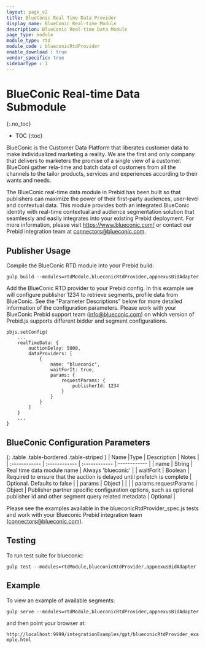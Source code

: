 ```yaml
---
layout: page_v2
title: BlueConic Real Time Data Provider
display_name: BlueConic Real-time Module
description: BlueConic Real-time Data Module
page_type: module
module_type: rtd
module_code : blueconicRtdProvider
enable_download : true
vendor_specific: true
sidebarType : 1
---
```


# BlueConic Real-time Data Submodule
{:.no_toc}

* TOC
{:toc}

BlueConic is the Customer Data Platform that liberates customer data to make individualized marketing a reality. We are the first and only company that delivers to marketers the promise of a single view of a customer. BlueConi gather rela-time and batch data of customers from all the channels to the tailor products, services and experiences according to their wants and needs.

The BlueConic real-time data module in Prebid has been built so that publishers
can maximize the power of their first-party audiences, user-level and contextual data.
This module provides both an integrated BlueConic identity with real-time
contextual and audience segmentation solution that seamlessly and easily
integrates into your existing Prebid deployment. For more information, 
please visit <a href="https://www.blueconic.com/">https://www.blueconic.com/</a> or contact our Prebid integration team at connectors@blueconic.com.


## Publisher Usage

Compile the BlueConic RTD module into your Prebid build:

`gulp build --modules=rtdModule,blueconicRtdProvider,appnexusBidAdapter`

Add the BlueConic RTD provider to your Prebid config. In this example we will configure
publisher 1234 to retrieve segments, profile data from BlueConic. See the
"Parameter Descriptions" below for more detailed information of the
configuration parameters. Please work with your BlueConic Prebid support team
(info@blueconic.com) on which version of Prebid.js supports different bidder
and segment configurations.

```
pbjs.setConfig(
    ...
    realTimeData: {
        auctionDelay: 5000,
        dataProviders: [
            {
                name: "blueconic",
                waitForIt: true,
                params: {
                    requestParams: {
                        publisherId: 1234
                    }
                }
            }
        ]
    }
    ...
}
```

## BlueConic Configuration Parameters

{: .table .table-bordered .table-striped }
| Name  |Type | Description   | Notes  |
| :------------ | :------------ | :------------ |:------------ |
| name | String | Real time data module name | Always 'blueconic' |
| waitForIt | Boolean | Required to ensure that the auction is delayed until prefetch is complete | Optional. Defaults to false |
| params | Object | | |
| params.requestParams | Object | Publisher partner specific configuration options, such as optional publisher id and other segment query related metadata | Optional |


Please see the examples available in the blueconicRtdProvider_spec.js
tests and work with your Blueconic Prebid integration team (connectors@blueconic.com).

## Testing 

To run test suite for blueconic:

`gulp test --modules=rtdModule,blueconicRtdProvider,appnexusBidAdapter`

## Example

To view an example of available segments:

`gulp serve --modules=rtdModule,blueconicRtdProvider,appnexusBidAdapter`

and then point your browser at:

`http://localhost:9999/integrationExamples/gpt/blueconicRtdProvider_example.html`